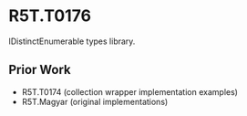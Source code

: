 # R5T.T0176
IDistinctEnumerable<T> types library.



## Prior Work

* R5T.T0174 (collection wrapper implementation examples)
* R5T.Magyar (original implementations)